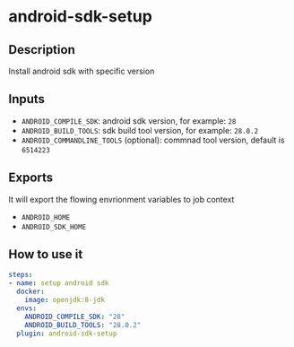 # android-sdk-setup

## Description

Install android sdk with specific version

## Inputs

- `ANDROID_COMPILE_SDK`: android sdk version, for example: `28`
- `ANDROID_BUILD_TOOLS`: sdk build tool version, for example: `28.0.2`
- `ANDROID_COMMANDLINE_TOOLS` (optional): commnad tool version, default is `6514223`

## Exports

It will export the flowing envrionment variables to job context

- `ANDROID_HOME`
- `ANDROID_SDK_HOME`

## How to use it

```yml
steps:
- name: setup android sdk
  docker:
    image: openjdk:8-jdk
  envs:
    ANDROID_COMPILE_SDK: "28"
    ANDROID_BUILD_TOOLS: "28.0.2"
  plugin: android-sdk-setup
```
